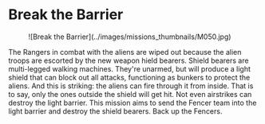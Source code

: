 # Break the Barrier

<figure markdown>
![Break the Barrier](../images/missions_thumbnails/M050.jpg)
</figure>

The Rangers in combat with the aliens are wiped out because the alien troops are escorted by the new weapon hield bearers.
Shield bearers are multi-legged walking machines. They're unarmed, but will produce a light shield that can block out all attacks, functioning as bunkers to protect the aliens. And this is striking: the aliens can fire through it from inside. That is to say, only the ones outside the shield will get hit. Not even airstrikes can destroy the light barrier.
This mission aims to send the Fencer team into the light barrier and destroy the shield bearers. Back up the Fencers.
